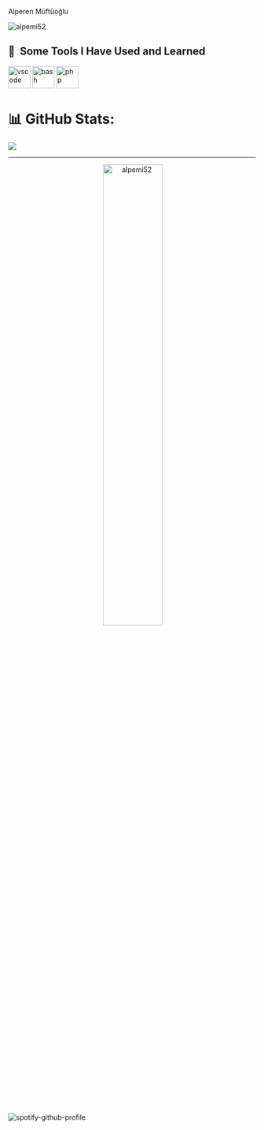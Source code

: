 Alperen Müftüoğlu

<p align="left"> <img src="https://komarev.com/ghpvc/?username=alpemi52&label=Profile%20views&color=0e75b6&style=flat" alt="alpemi52" /> </p>


<h2> 🚀 &nbsp;Some Tools I Have Used and Learned</h2>
<p align="left">
<img src="https://cdn.jsdelivr.net/gh/devicons/devicon/icons/flutter/flutter-original.svg" alt="vscode" width="45" height="45"/>
<img src="https://cdn.jsdelivr.net/gh/devicons/devicon/icons/dart/dart-original.svg" alt="bash" width="45" height="45"/>
<img src="https://cdn.jsdelivr.net/gh/devicons/devicon/icons/python/python-original.svg" alt="php" width="45" height="45"/>
</p>

# 📊 GitHub Stats:
![](https://github-readme-streak-stats.herokuapp.com/?user=alpemi52&theme=dark&hide_border=false)

---

<p align=center>&nbsp;<img align="center" src="https://github-readme-stats.vercel.app/api/top-langs?username=alpemi52&show_icons=true&theme=radical&locale=en&layout=compact" alt="alpemi52" width="49%"/></p>

![spotify-github-profile](https://spotify-github-profile.vercel.app/api/view?uid=31svdw7laanbmqd3ue4uox3rqo44&cover_image=true&theme=default&show_offline=false&background_color=121212)

